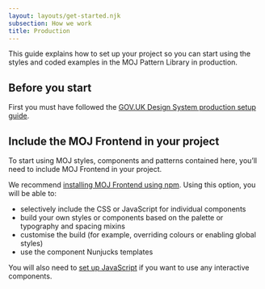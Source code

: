 ```yaml
---
layout: layouts/get-started.njk
subsection: How we work
title: Production
---
```


This guide explains how to set up your project so you can start using the styles and coded examples in the MOJ Pattern Library in production.

## Before you start

First you must have followed the [GOV.UK Design System production setup guide](https://design-system.service.gov.uk/get-started/production/).

## Include the MOJ Frontend in your project

To start using MOJ styles, components and patterns contained here, you’ll need to include MOJ Frontend in your project.

We recommend [installing MOJ Frontend using npm](../installing-with-npm). Using this option, you will be able to:

- selectively include the CSS or JavaScript for individual components
- build your own styles or components based on the palette or typography and spacing mixins
- customise the build (for example, overriding colours or enabling global styles)
- use the component Nunjucks templates

You will also need to [set up JavaScript](../setting-up-javascript) if you want to use any interactive components.
